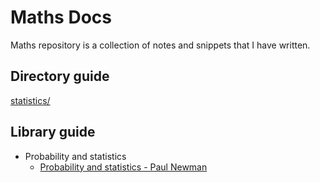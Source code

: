 # Maths Docs

Maths repository is a collection of notes and snippets that I have written.

## Directory guide

[statistics/](statistics/STATISTICS.md)

## Library guide

- Probability and statistics
  - [Probability and statistics - Paul Newman](library/probability-and-statistics/probability-and-statistics.md)

